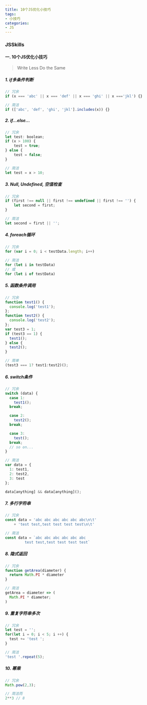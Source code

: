 ```yaml
---
title: 10个JS优化小技巧
tags:
- 小技巧
categories:
- JS
---
```


### JSSkills

#### 一. 10个JS优化小技巧
> Write Less Do the Same

##### 1. if多条件判断
```js
// 冗余
if (x === 'abc' || x === 'def' || x === 'ghi' || x ==='jkl') {}

// 简洁
if (['abc', 'def', 'ghi', 'jkl'].includes(x)) {}
```

##### 2. if...else...
```js
// 冗余
let test: boolean;
if (x > 100) {
    test = true;
} else {
    test = false;
}

// 简洁
let test = x > 10;
```


##### 3. Null, Undefined, 空值检查
```js
// 冗余
if (first !== null || first !== undefined || first !== '') {
    let second = first;
}

// 简洁
let second = first || '';
```

##### 4. foreach循环
```js
// 冗余
for (var i = 0; i < testData.length; i++)
    
// 简洁
for (let i in testData)
// 或
for (let i of testData)
```

##### 5. 函数条件调用
```js
// 冗余
function test1() {
  console.log('test1');
};
function test2() {
  console.log('test2');
};
var test3 = 1;
if (test3 == 1) {
  test1();
} else {
  test2();
}

// 简单
(test3 === 1? test1:test2)();

```

##### 6. switch条件

```js
// 冗余
switch (data) {
  case 1:
    test1();
  break;

  case 2:
    test2();
  break;

  case 3:
    test();
  break;
  // so on...
}

// 简洁
var data = {
  1: test1,
  2: test2,
  3: test
};

data[anything] && data[anything]();
```


##### 7. 多行字符串
```js
// 冗余
const data = 'abc abc abc abc abc abc\n\t'
    + 'test test,test test test test\n\t'

// 简洁
const data = `abc abc abc abc abc abc
         test test,test test test test`
```


##### 8. 隐式返回
```js
// 冗余
function getArea(diameter) {
  return Math.PI * diameter
}

// 简洁
getArea = diameter => (
  Math.PI * diameter;
)
```

##### 9. 重复字符串多次
```js
// 冗余
let test = ''; 
for(let i = 0; i < 5; i ++) { 
  test += 'test '; 
} 

// 简洁
'test '.repeat(5);
```

##### 10. 幂乘
```js
// 冗余
Math.pow(2,3);

// 简洁而
2**3 // 8
```

